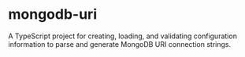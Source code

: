 # mongodb-uri
A TypeScript project for creating, loading, and validating configuration information to parse and generate MongoDB URI connection strings.
